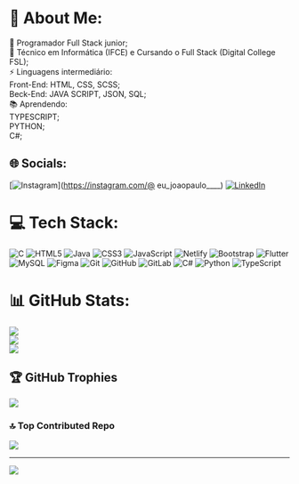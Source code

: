 # 💫 About Me:
🔭 Programador Full Stack junior;<br>👯 Técnico em Informática (IFCE) e Cursando o Full Stack (Digital College FSL);<br>⚡ Linguagens intermediário:<br>           Front-End: HTML, CSS, SCSS;<br>           Beck-End: JAVA SCRIPT, JSON, SQL;<br>📚 Aprendendo:<br>           TYPESCRIPT; <br>           PYTHON; <br>           C#;<br>          


## 🌐 Socials:
[![Instagram](https://img.shields.io/badge/Instagram-%23E4405F.svg?logo=Instagram&logoColor=white)](https://instagram.com/@ eu_joaopaulo____) [![LinkedIn](https://img.shields.io/badge/LinkedIn-%230077B5.svg?logo=linkedin&logoColor=white)](https://linkedin.com/in/joao-paulo-silva-lins-a975692b7) 

# 💻 Tech Stack:
![C](https://img.shields.io/badge/c-%2300599C.svg?style=for-the-badge&logo=c&logoColor=white) ![HTML5](https://img.shields.io/badge/html5-%23E34F26.svg?style=for-the-badge&logo=html5&logoColor=white) ![Java](https://img.shields.io/badge/java-%23ED8B00.svg?style=for-the-badge&logo=openjdk&logoColor=white) ![CSS3](https://img.shields.io/badge/css3-%231572B6.svg?style=for-the-badge&logo=css3&logoColor=white) ![JavaScript](https://img.shields.io/badge/javascript-%23323330.svg?style=for-the-badge&logo=javascript&logoColor=%23F7DF1E) ![Netlify](https://img.shields.io/badge/netlify-%23000000.svg?style=for-the-badge&logo=netlify&logoColor=#00C7B7) ![Bootstrap](https://img.shields.io/badge/bootstrap-%238511FA.svg?style=for-the-badge&logo=bootstrap&logoColor=white) ![Flutter](https://img.shields.io/badge/Flutter-%2302569B.svg?style=for-the-badge&logo=Flutter&logoColor=white) ![MySQL](https://img.shields.io/badge/mysql-4479A1.svg?style=for-the-badge&logo=mysql&logoColor=white) ![Figma](https://img.shields.io/badge/figma-%23F24E1E.svg?style=for-the-badge&logo=figma&logoColor=white) ![Git](https://img.shields.io/badge/git-%23F05033.svg?style=for-the-badge&logo=git&logoColor=white) ![GitHub](https://img.shields.io/badge/github-%23121011.svg?style=for-the-badge&logo=github&logoColor=white) ![GitLab](https://img.shields.io/badge/gitlab-%23181717.svg?style=for-the-badge&logo=gitlab&logoColor=white) ![C#](https://img.shields.io/badge/c%23-%23239120.svg?style=for-the-badge&logo=csharp&logoColor=white) ![Python](https://img.shields.io/badge/python-3670A0?style=for-the-badge&logo=python&logoColor=ffdd54) ![TypeScript](https://img.shields.io/badge/typescript-%23007ACC.svg?style=for-the-badge&logo=typescript&logoColor=white)
# 📊 GitHub Stats:
![](https://github-readme-stats.vercel.app/api?username=Joaopaulo2006&theme=dark&hide_border=true&include_all_commits=true&count_private=false)<br/>
![](https://github-readme-streak-stats.herokuapp.com/?user=Joaopaulo2006&theme=dark&hide_border=true)<br/>
![](https://github-readme-stats.vercel.app/api/top-langs/?username=Joaopaulo2006&theme=dark&hide_border=true&include_all_commits=true&count_private=false&layout=compact)

## 🏆 GitHub Trophies
![](https://github-profile-trophy.vercel.app/?username=Joaopaulo2006&theme=radical&no-frame=false&no-bg=true&margin-w=4)

### 🔝 Top Contributed Repo
![](https://github-contributor-stats.vercel.app/api?username=Joaopaulo2006&limit=5&theme=dark&combine_all_yearly_contributions=true)

---
[![](https://visitcount.itsvg.in/api?id=Joaopaulo2006&icon=6&color=6)](https://visitcount.itsvg.in)

<!-- Proudly created with GPRM ( https://gprm.itsvg.in ) -->
